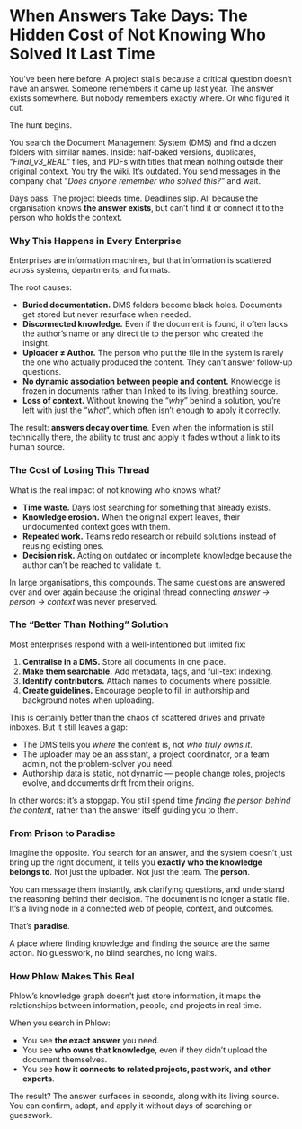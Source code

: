 # When Answers Take Days: The Hidden Cost of Not Knowing Who Solved It Last Time

You’ve been here before. A project stalls because a critical question doesn’t have an answer. Someone remembers it came up last year. The answer exists somewhere. But nobody remembers exactly where. Or who figured it out.

The hunt begins.

You search the Document Management System (DMS) and find a dozen folders with similar names. Inside: half-baked versions, duplicates, “_Final_v3_REAL_” files, and PDFs with titles that mean nothing outside their original context. You try the wiki. It’s outdated. You send messages in the company chat “*Does anyone remember who solved this?”* and wait.

Days pass. The project bleeds time. Deadlines slip. All because the organisation knows **the answer exists**, but can’t find it or connect it to the person who holds the context.

### **Why This Happens in Every Enterprise**

Enterprises are information machines, but that information is scattered across systems, departments, and formats.

The root causes:

- **Buried documentation.** DMS folders become black holes. Documents get stored but never resurface when needed.
- **Disconnected knowledge.** Even if the document is found, it often lacks the author’s name or any direct tie to the person who created the insight.
- **Uploader ≠ Author.** The person who put the file in the system is rarely the one who actually produced the content. They can’t answer follow-up questions.
- **No dynamic association between people and content.** Knowledge is frozen in documents rather than linked to its living, breathing source.
- **Loss of context.** Without knowing the “_why_” behind a solution, you’re left with just the “_what_”, which often isn’t enough to apply it correctly.

The result: **answers decay over time**. Even when the information is still technically there, the ability to trust and apply it fades without a link to its human source.

### **The Cost of Losing This Thread**

What is the real impact of not knowing who knows what?

- **Time waste.** Days lost searching for something that already exists.
- **Knowledge erosion.** When the original expert leaves, their undocumented context goes with them.
- **Repeated work.** Teams redo research or rebuild solutions instead of reusing existing ones.
- **Decision risk.** Acting on outdated or incomplete knowledge because the author can’t be reached to validate it.

In large organisations, this compounds. The same questions are answered over and over again because the original thread connecting _answer → person → context_ was never preserved.

### **The “Better Than Nothing” Solution**

Most enterprises respond with a well-intentioned but limited fix:

1.  **Centralise in a DMS.** Store all documents in one place.
2.  **Make them searchable.** Add metadata, tags, and full-text indexing.
3.  **Identify contributors.** Attach names to documents where possible.
4.  **Create guidelines.** Encourage people to fill in authorship and background notes when uploading.

This is certainly better than the chaos of scattered drives and private inboxes. But it still leaves a gap:

- The DMS tells you _where_ the content is, not _who truly owns it_.
- The uploader may be an assistant, a project coordinator, or a team admin, not the problem-solver you need.
- Authorship data is static, not dynamic — people change roles, projects evolve, and documents drift from their origins.

In other words: it’s a stopgap. You still spend time _finding the person behind the content_, rather than the answer itself guiding you to them.

### **From Prison to Paradise**

Imagine the opposite. You search for an answer, and the system doesn’t just bring up the right document, it tells you **exactly who the knowledge belongs to**. Not just the uploader. Not just the team. The **person**.

You can message them instantly, ask clarifying questions, and understand the reasoning behind their decision. The document is no longer a static file. It’s a living node in a connected web of people, context, and outcomes.

That’s **paradise**.

A place where finding knowledge and finding the source are the same action. No guesswork, no blind searches, no long waits.

### **How Phlow Makes This Real**

Phlow’s knowledge graph doesn’t just store information, it maps the relationships between information, people, and projects in real time.

When you search in Phlow:

- You see **the exact answer** you need.
- You see **who owns that knowledge**, even if they didn’t upload the document themselves.
- You see **how it connects to related projects, past work, and other experts**.

The result? The answer surfaces in seconds, along with its living source. You can confirm, adapt, and apply it without days of searching or guesswork.
